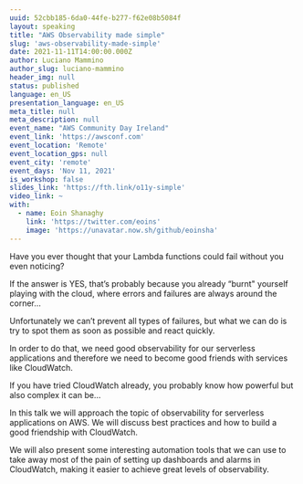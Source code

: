 ```yaml
---
uuid: 52cbb185-6da0-44fe-b277-f62e08b5084f
layout: speaking
title: "AWS Observability made simple"
slug: 'aws-observability-made-simple'
date: 2021-11-11T14:00:00.000Z
author: Luciano Mammino
author_slug: luciano-mammino
header_img: null
status: published
language: en_US
presentation_language: en_US
meta_title: null
meta_description: null
event_name: "AWS Community Day Ireland"
event_link: 'https://awsconf.com'
event_location: 'Remote'
event_location_gps: null
event_city: 'remote'
event_days: 'Nov 11, 2021'
is_workshop: false
slides_link: 'https://fth.link/o11y-simple'
video_link: ~
with:
  - name: Eoin Shanaghy
    link: 'https://twitter.com/eoins'
    image: 'https://unavatar.now.sh/github/eoinsha'
---
```


Have you ever thought that your Lambda functions could fail without you even noticing?

If the answer is YES, that’s probably because you already “burnt" yourself playing with the cloud, where errors and failures are always around the corner…

Unfortunately we can’t prevent all types of failures, but what we can do is try to spot them as soon as possible and react quickly.

In order to do that, we need good observability for our serverless applications and therefore we need to become good friends with services like CloudWatch.

If you have tried CloudWatch already, you probably know how powerful but also complex it can be…

In this talk we will approach the topic of observability for serverless applications on AWS. We will discuss best practices and how to build a good friendship with CloudWatch.

We will also present some interesting automation tools that we can use to take away most of the pain of setting up dashboards and alarms in CloudWatch, making it easier to achieve great levels of observability.
